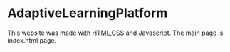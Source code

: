 # AdaptiveLearningPlatform
This website was made with HTML,CSS and Javascript. 
The main page is index.html page.
